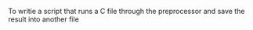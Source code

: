 To writie a script that runs a C file through the preprocessor and save the result into another file
